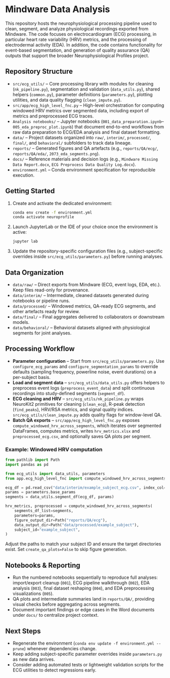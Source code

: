 # Mindware Data Analysis

This repository hosts the neurophysiological processing pipeline used to clean, segment, and analyze physiological recordings exported from Mindware. The code focuses on electrocardiogram (ECG) processing, in particular heart rate variability (HRV) metrics, and the processing of electrodermal activity (EDA). In addition, the code contains functionality for event-based segmentation, and generation of quality assurance (QA) outputs that support the broader Neurophysiological Profiles project.

## Repository Structure
- `src/ecg_utils/` – Core processing library with modules for cleaning (`nk_pipeline.py`), segmentation and validation (`data_utils.py`), shared helpers (`common.py`), parameter definitions (`parameters.py`), plotting utilities, and data quality flagging (`clean_impute.py`).
- `src/app/ecg_high_level_fnc.py` – High-level orchestration for computing windowed HRV metrics over segmented data, including export of metrics and preprocessed ECG traces.
- `Analysis notebooks/` – Jupyter notebooks (`001_data_preparation.ipynb`–`005_eda_preproc_plot.ipynb`) that document end-to-end workflows from raw data preparation to ECG/EDA analysis and final dataset formatting.
- `data/` – Project datasets organized into `raw/`, `interim/`, `processed/`, `final/`, and `behavioral/` subfolders to track data lineage.
- `reports/` – Generated figures and QA artefacts (e.g., `reports/QA/ecg/`, `reports/QA/eda/`, `2073_eda_segments.png`).
- `docs/` – Reference materials and decision logs (e.g., `Mindware Missing Data Report.docx`, `ECG Preprocess Data Quality Log.docx`).
- `environment.yml` – Conda environment specification for reproducible execution.

## Getting Started
1. Create and activate the dedicated environment:
   ```bash
   conda env create -f environment.yml
   conda activate neuroprofile
   ```
2. Launch JupyterLab or the IDE of your choice once the environment is active:
   ```bash
   jupyter lab
   ```
3. Update the repository-specific configuration files (e.g., subject-specific overrides inside `src/ecg_utils/parameters.py`) before running analyses.

## Data Organization
- `data/raw/` – Direct exports from Mindware (ECG, event logs, EDA, etc.). Keep files read-only for provenance.
- `data/interim/` – Intermediate, cleaned datasets generated during notebooks or pipeline runs.
- `data/processed/` – Windowed metrics, QA-ready ECG segments, and other artefacts ready for review.
- `data/final/` – Final aggregates delivered to collaborators or downstream models.
- `data/behavioral/` – Behavioral datasets aligned with physiological segments for joint analyses.

## Processing Workflow
- **Parameter configuration** – Start from `src/ecg_utils/parameters.py`. Use `configure_ecg_params` and `configure_segmentation_params` to override defaults (sampling frequency, powerline noise, event durations) on a per-subject basis.
- **Load and segment data** – `src/ecg_utils/data_utils.py` offers helpers to preprocess event logs (`preprocess_event_data`) and split continuous recordings into study-defined segments (`segment_df`).
- **ECG cleaning and HRV** – `src/ecg_utils/nk_pipeline.py` wraps NeuroKit2 primitives for cleaning (`clean_ecg`), R-peak detection (`find_peaks`), HRV/RSA metrics, and signal quality indices. `src/ecg_utils/clean_impute.py` adds quality flags for window-level QA.
- **Batch QA exports** – `src/app/ecg_high_level_fnc.py` exposes `compute_windowed_hrv_across_segments`, which iterates over segmented DataFrames, computes metrics, writes `hrv_metrics.xlsx` and `preprocessed_ecg.csv`, and optionally saves QA plots per segment.

### Example: Windowed HRV computation
```python
from pathlib import Path
import pandas as pd

from ecg_utils import data_utils, parameters
from app.ecg_high_level_fnc import compute_windowed_hrv_across_segments

ecg_df = pd.read_csv("data/interim/example_subject_ecg.csv", index_col=0)
params = parameters.base_params
segments = data_utils.segment_df(ecg_df, params)

hrv_metrics, preprocessed = compute_windowed_hrv_across_segments(
    segments_df_list=segments,
    parameters=params,
    figure_output_dir=Path("reports/QA/ecg"),
    data_output_dir=Path("data/processed/example_subject"),
    subject_id="example_subject",
)
```
Adjust the paths to match your subject ID and ensure the target directories exist. Set `create_qa_plots=False` to skip figure generation.

## Notebooks & Reporting
- Run the numbered notebooks sequentially to reproduce full analyses: import/export cleanup (`001`), ECG pipeline walkthrough (`002`), EDA analysis (`003`), final dataset reshaping (`004`), and EDA preprocessing visualizations (`005`).
- QA plots and intermediate summaries land in `reports/QA/`, providing visual checks before aggregating across segments.
- Document important findings or edge cases in the Word documents under `docs/` to centralize project context.

## Next Steps
- Regenerate the environment (`conda env update -f environment.yml --prune`) whenever dependencies change.
- Keep adding subject-specific parameter overrides inside `parameters.py` as new data arrives.
- Consider adding automated tests or lightweight validation scripts for the ECG utilities to detect regressions early.
